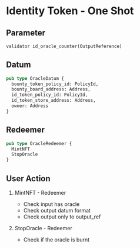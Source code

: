 # Identity Token - One Shot

## Parameter

```rs
validator id_oracle_counter(OutputReference)
```

## Datum

```rs
pub type OracleDatum {
  bounty_token_policy_id: PolicyId,
  bounty_board_address: Address,
  id_token_policy_id: PolicyId,
  id_token_store_address: Address,
  owner: Address
}

```

## Redeemer

```rs
pub type OracleRedeemer {
  MintNFT
  StopOracle
}
```

## User Action

1. MintNFT - Redeemer

   - Check input has oracle
   - Check output datum format
   - Check output only to output_ref

2. StopOracle - Redeemer
   - Check if the oracle is burnt
